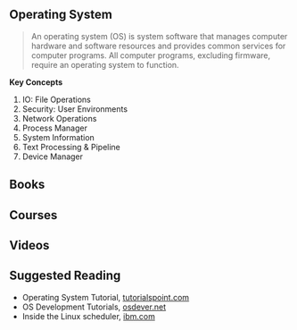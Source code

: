 ## Operating System

>  An operating system (OS) is system software that manages computer hardware and software resources and provides common services for computer programs. All computer programs, excluding firmware, require an operating system to function.

**Key Concepts**

1. IO: File Operations
2. Security: User Environments
3. Network Operations
4. Process Manager
5. System Information
6. Text Processing & Pipeline
7. Device Manager

## Books

<div class="books" gid="1GnjQLSF7G7glu-VWnCUSh3Nty1V1-wEKwMjCAa09R9I"></div>
<div class="clearfix"></div>

## Courses

<div class="courses" gid="1J1lj5RPWXfYB-rwZHMZUNhK-WXz6sOCNMBs3vI_-XV8"></div>
<div class="clearfix"></div>

## Videos

<div class="videos" gid="18vEFMiP3zGY5vPcBWKUL0MW0kEGLN4-U164R4Nw8VRY"></div>
<div class="clearfix"></div>

## Suggested Reading 

* Operating System Tutorial, [tutorialspoint.com](http://www.tutorialspoint.com/operating_system/index.htm)
* OS Development Tutorials, [osdever.net](http://www.osdever.net/tutorials/index)
* Inside the Linux scheduler, [ibm.com](https://www.ibm.com/developerworks/linux/library/l-scheduler/)
